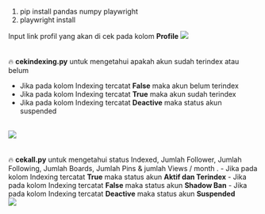 1. pip install pandas numpy playwright<br>
2. playwright install

Input link profil yang akan di cek pada kolom <b>Profile</b>
<img src="https://blogger.googleusercontent.com/img/a/AVvXsEhNwuwkFXAL0_4Ire3LxCXJ_3PwN_mn9UYgrRpt7HztZpbt7IpzAjsdGVRN7rdArPN8VMCaMeJ9-Bat0EJxO_wk73xNEpEauhxb-77nG583jaDxQ17DNgAzKOEYjzhdGNinQFa_SwMMjCv4SYH3a1V4h06uKquXUhG-miyHzoEYTqfj2yr21LQ8Cqtq3och"/>
<br><br><br>
🔥 <b>cekindexing.py</b> untuk mengetahui apakah akun sudah terindex atau belum
- Jika pada kolom Indexing tercatat <b>False</b> maka akun belum terindex
- Jika pada kolom Indexing tercatat <b>True</b> maka akun sudah terindex
- Jika pada kolom Indexing tercatat <b>Deactive</b> maka status akun suspended
<br>
<img src="https://blogger.googleusercontent.com/img/a/AVvXsEjQI35vmY36ScBg2aLeXa91vvXPxb3sCaFIXUYbmTgvKHcJqvbg3cadKnIBZgb-3dF0gXTVLR0JtgNONhNz3i6CSYCXe0sMMo4I_VQFZEYmTB-3NC_M9JQpCOABgw9r9v2VsMAnjyMqpAlEGD0850fA-IJPlmEDnAtRl9nm61rHmmuCmFuiuGE1ItYpdg_f"/>
<br><br><br>
🔥 <b>cekall.py</b> untuk mengetahui status Indexed, Jumlah Follower, Jumlah	Following, Jumlah Boards, Jumlah Pins & jumlah Views / month .
- Jika pada kolom Indexing tercatat <b>True</b> maka status akun <b>Aktif dan Terindex</b>  
- Jika pada kolom Indexing tercatat <b>False</b> maka status akun <b>Shadow Ban</b>  
- Jika pada kolom Indexing tercatat <b>Deactive</b> maka status akun <b>Suspended</b>  
<br>
<img src="https://blogger.googleusercontent.com/img/a/AVvXsEj8XkxEwdz1fGLAiUq14cKoG0PBsPtblYiV3Q71zIIvSbAgI6wTPImuMNliJamc2Tq9gZESvopAcBf2if4EN1RgplD15dGcws0BlnRPQ6CCgDDFS2AtmVjE2Zwh1iz4qcrrZODkbFDcRZ2TjtmFc8vZGXk8TM8SHgsOpIMGPLAcgHoG6iTO8mVCuvwlXI0L"/>